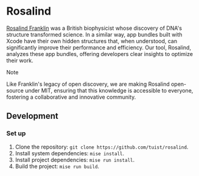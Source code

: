# Rosalind

[Rosalind Franklin](https://en.wikipedia.org/wiki/Rosalind_Franklin) was a British biophysicist whose discovery of DNA's structure transformed science. In a similar way, app bundles built with Xcode have their own hidden structures that, when understood, can significantly improve their performance and efficiency. Our tool, Rosalind, analyzes these app bundles, offering developers clear insights to optimize their work.

> [!NOTE]
> Like Franklin's legacy of open discovery, we are making Rosalind open-source under MIT, ensuring that this knowledge is accessible to everyone, fostering a collaborative and innovative community.

## Development

### Set up

1. Clone the repository: `git clone https://github.com/tuist/rosalind`.
2. Install system dependencies: `mise install`.
3. Install project dependencies: `mise run install`.
4. Build the project: `mise run build`.
